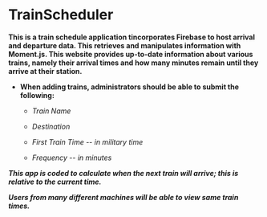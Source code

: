 # TrainScheduler

**This is a train schedule application tincorporates Firebase to host arrival and departure data. This retrieves and manipulates information with Moment.js. This website provides up-to-date information about various trains, namely their arrival times and how many minutes remain until they arrive at their station.**

* **When adding trains, administrators should be able to submit the following:**

  * _Train Name_

  * _Destination_

  * _First Train Time -- in military time_

  * _Frequency -- in minutes_

_**This app is coded to calculate when the next train will arrive; this is relative to the current time.**_

_**Users from many different machines will be able to view same train times.**_

